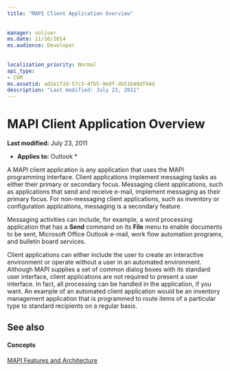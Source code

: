 ```yaml
---
title: "MAPI Client Application Overview"
 
 
manager: soliver
ms.date: 11/16/2014
ms.audience: Developer
 
 
localization_priority: Normal
api_type:
- COM
ms.assetid: ad2e1f2d-57c3-4fb5-9e0f-db51640df84d
description: "Last modified: July 23, 2011"
---
```


# MAPI Client Application Overview

 **Last modified:** July 23, 2011 
  
 * **Applies to:** Outlook * 
  
A MAPI client application is any application that uses the MAPI programming interface. Client applications implement messaging tasks as either their primary or secondary focus. Messaging client applications, such as applications that send and receive e-mail, implement messaging as their primary focus. For non-messaging client applications, such as inventory or configuration applications, messaging is a secondary feature.
  
Messaging activities can include, for example, a word processing application that has a **Send** command on its **File** menu to enable documents to be sent, Microsoft Office Outlook e-mail, work flow automation programs, and bulletin board services. 
  
Client applications can either include the user to create an interactive environment or operate without a user in an automated environment. Although MAPI supplies a set of common dialog boxes with its standard user interface, client applications are not required to present a user interface. In fact, all processing can be handled in the application, if you want. An example of an automated client application would be an inventory management application that is programmed to route items of a particular type to standard recipients on a regular basis.
  
## See also

#### Concepts

[MAPI Features and Architecture](mapi-features-and-architecture.md)

